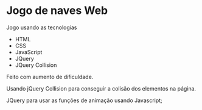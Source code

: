 # Jogo de naves Web
Jogo usando as tecnologias
- HTML
- CSS
- JavaScript
- JQuery
- JQuery Collision

Feito com aumento de dificuldade.

Usando jQuery Collision para conseguir a colisão dos elementos na página.

JQuery para usar as funções de animação usando Javascript;
